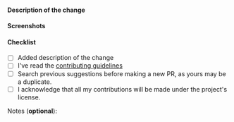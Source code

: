#### Description of the change
<!--
Thank you for your pull request. Please provide a description above and review
the requirements below.

Contributors guide: https://github.com/web3community/devprotocol.xyz/CONTRIBUTING.md
-->

<!-- If it fixes an issue, please add Closes #issue_no below with its respective issue number -->

#### Screenshots

<!-- Please add screenshots if applicable. Otherwise, remove this section -->

#### Checklist

<!-- Remove items that do not apply. For completed items, change [ ] to [x]. -->

- [ ] Added description of the change
- [ ] I've read the [contributing guidelines](https://github.com/web3community/devprotocol.xyz/blob/main/CONTRIBUTING.md)
- [ ] Search previous suggestions before making a new PR, as yours may be a duplicate.
- [ ] I acknowledge that all my contributions will be made under the project's license.

Notes (**optional**): <!-- Please add a one-line description for developers or pull request viewers -->
